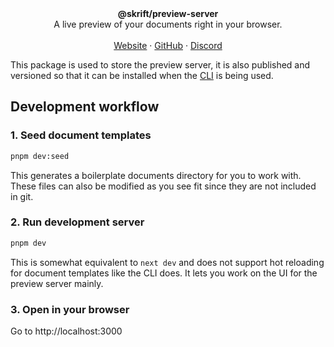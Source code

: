 <div align="center"><strong>@skrift/preview-server</strong></div>
<div align="center">A live preview of your documents right in your browser.</div>
<br />
<div align="center">
<a href="https://react.document">Website</a> 
<span> · </span>
<a href="https://github.com/maxscn/skrift">GitHub</a> 
<span> · </span>
<a href="https://react.document/discord">Discord</a>
</div>

This package is used to store the preview server, it is also published and versioned so that it can be installed when the [CLI](../skrift) is being used.

## Development workflow

### 1. Seed document templates

```sh
pnpm dev:seed
```

This generates a boilerplate documents directory for you to work with. These files can also be modified as you see fit since they are not included in git.

### 2. Run development server

```sh
pnpm dev
```

This is somewhat equivalent to `next dev` and does not support hot reloading for document templates like the CLI does. It lets you work on the UI for the preview server mainly.

### 3. Open in your browser

Go to http://localhost:3000

